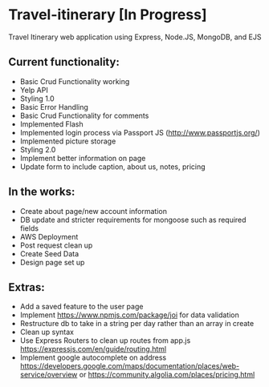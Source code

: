 # Travel-itinerary [In Progress]

Travel Itinerary web application using Express, Node.JS, MongoDB, and EJS

## Current functionality: 

* Basic Crud Functionality working
* Yelp API
* Styling 1.0
* Basic Error Handling
* Basic Crud Functionality for comments
* Implemented Flash 
* Implemented login process via Passport JS (http://www.passportjs.org/)
* Implemented picture storage 
* Styling 2.0
* Implement better information on page
* Update form to include caption, about us, notes, pricing

## In the works:

* Create about page/new account information
* DB update and stricter requirements for mongoose such as required fields
* AWS Deployment
* Post request clean up
* Create Seed Data
* Design page set up

## Extras:
* Add a saved feature to the user page 
* Implement https://www.npmjs.com/package/joi for data validation 
* Restructure db to take in a string per day rather than an array in create
* Clean up syntax 
* Use Express Routers to clean up routes from app.js https://expressjs.com/en/guide/routing.html
* Implement google autocomplete on address https://developers.google.com/maps/documentation/places/web-service/overview or https://community.algolia.com/places/pricing.html